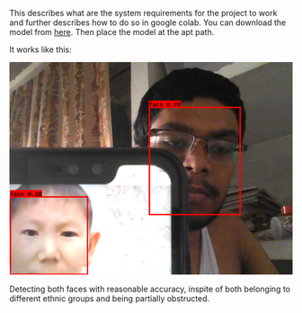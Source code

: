 This describes what are the system requirements for the project to work and further describes how to do so in google colab. You can download the model from [here](https://drive.google.com/file/d/1CRSfqjpUCGq4xwQe8LXkz0Sg1l4s6Kpj/view?usp=sharing). Then place the model at the apt path.

It works like this:

![Image](https://github.com/AryanVerma2204/ml-pathfinder/blob/master/Yolo_Face_Detection/images/facedetection.png)

Detecting both faces with reasonable accuracy, inspite of both belonging to different ethnic groups and being partially obstructed.
